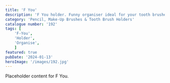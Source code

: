 ```yaml
---
title: 'F You'
description: 'F You holder. Funny organiser ideal for your tooth brushes, make up brushes or pencils. Internal dimensions 70 mm diameter - 72.5 mm depth.'
category: 'Pencil, Make-Up Brushes & Tooth Brush Holders'
catalogue number: '192'
tags: [
    'F-You', 
    'Holder',
    'Organise', 
    ]
featured: true
pubDate: '2024-01-13'
heroImage: '/images/192.jpg'
---
```


Placeholder content for F You.